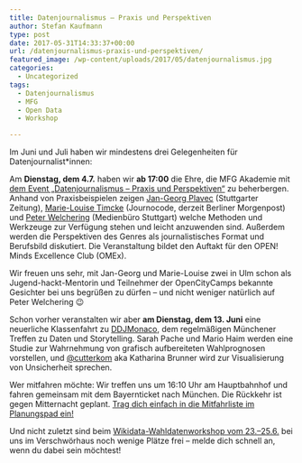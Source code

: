 ```yaml
---
title: Datenjournalismus – Praxis und Perspektiven
author: Stefan Kaufmann
type: post
date: 2017-05-31T14:33:37+00:00
url: /datenjournalismus-praxis-und-perspektiven/
featured_image: /wp-content/uploads/2017/05/datenjournalismus.jpg
categories:
  - Uncategorized
tags:
  - Datenjournalismus
  - MFG
  - Open Data
  - Workshop

---
```

Im Juni und Juli haben wir mindestens drei Gelegenheiten für Datenjournalist*innen:

Am **Dienstag, dem 4.7.** haben wir **ab 17:00** die Ehre, die MFG Akademie mit [dem Event „Datenjournalismus – Praxis und Perspektiven“][1] zu beherbergen. Anhand von Praxisbeispielen zeigen [Jan-Georg Plavec][2] (Stuttgarter Zeitung), [Marie-Louise Timcke][3] (Journocode, derzeit Berliner Morgenpost) und [Peter Welchering][4] (Medienbüro Stuttgart) welche Methoden und Werkzeuge zur Verfügung stehen und leicht anzuwenden sind. Außerdem werden die Perspektiven des Genres als journalistisches Format und Berufsbild diskutiert. Die Veranstaltung bildet den Auftakt für den OPEN! Minds Excellence Club (OMEx).

Wir freuen uns sehr, mit Jan-Georg und Marie-Louise zwei in Ulm schon als Jugend-hackt-Mentorin und Teilnehmer der OpenCityCamps bekannte Gesichter bei uns begrüßen zu dürfen – und nicht weniger natürlich auf Peter Welchering 😉

Schon vorher veranstalten wir aber **am Dienstag, dem 13. Juni** eine neuerliche Klassenfahrt zu [DDJMonaco][5], dem regelmäßigen Münchener Treffen zu Daten und Storytelling. Sarah Pache und Mario Haim werden eine Studie zur Wahrnehmung von grafisch aufbereiteten Wahlprognosen vorstellen, und [@cutterkom][6] aka Katharina Brunner wird zur Visualisierung von Unsicherheit sprechen.
  
Wer mitfahren möchte: Wir treffen uns um 16:10 Uhr am Hauptbahnhof und fahren gemeinsam mit dem Bayernticket nach München. Die Rückkehr ist gegen Mitternacht geplant. [Trag dich einfach in die Mitfahrliste im Planungspad ein!][7]

Und nicht zuletzt sind beim [Wikidata-Wahldatenworkshop vom 23.–25.6.][8] bei uns im Verschwörhaus noch wenige Plätze frei – melde dich schnell an, wenn du dabei sein möchtest!

 [1]: http://innovation.mfg.de/de/veranstaltungen/datenjournalismus-praxis-und-perspektiven-1.46616
 [2]: https://twitter.com/JanGeorgPlavec
 [3]: https://twitter.com/datentaeterin
 [4]: https://www.welchering.de/
 [5]: https://twitter.com/ddjmonaco
 [6]: https://twitter.com/cutterkom
 [7]: https://pad.okfn.de/p/ddjmonaco
 [8]: https://de.wikipedia.org/wiki/Wikipedia:Wikidata-Wahldaten-Workshop